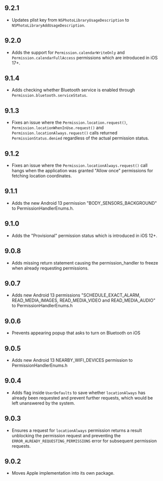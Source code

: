## 9.2.1

* Updates plist key from `NSPhotoLibraryUsageDescription` to `NSPhotoLibraryAddUsageDescription`.

## 9.2.0
* Adds the support for `Permission.calendarWriteOnly` and `Permission.calendarFullAccess` permissions which are introduced in iOS 17+.

## 9.1.4

* Adds checking whether Bluetooth service is enabled through `Permission.bluetooth.serviceStatus`.

## 9.1.3

* Fixes an issue where the `Permission.location.request()`, `Permission.locationWhenInUse.request()` and `Permission.locationAlways.request()` calls returned `PermissionStatus.denied` regardless of the actual permission status.

## 9.1.2

* Fixes an issue where the `Permission.locationAlways.request()` call hangs when the application was granted "Allow once" permissions for fetching location coordinates.

## 9.1.1

* Adds the new Android 13 permission "BODY_SENSORS_BACKGROUND" to PermissionHandlerEnums.h.

## 9.1.0

* Adds the "Provisional" permission status which is introduced in iOS 12+.

## 9.0.8

* Adds missing return statement causing the permission_handler to freeze when already requesting permissions.

## 9.0.7

* Adds new Android 13 permissions "SCHEDULE_EXACT_ALARM, READ_MEDIA_IMAGES, READ_MEDIA_VIDEO and READ_MEDIA_AUDIO" to PermissionHandlerEnums.h

## 9.0.6

* Prevents appearing popup that asks to turn on Bluetooth on iOS

## 9.0.5

* Adds new Android 13 NEARBY_WIFI_DEVICES permission to PermissionHandlerEnums.h

## 9.0.4

* Adds flag inside `UserDefaults` to save whether `locationAlways` has already been requested and prevent further requests, which would be left unanswered by the system.

## 9.0.3

* Ensures a request for `locationAlways` permission returns a result unblocking the permission request and preventing the `ERROR_ALREADY_REQUESTING_PERMISSIONS` error for subsequent permission requests.

## 9.0.2

* Moves Apple implementation into its own package.
